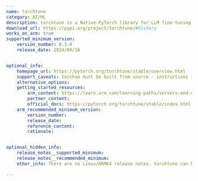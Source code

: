 ```yaml
---
name: torchtune
category: AI/ML 
description: torchtune is a Native-PyTorch library for LLM fine-tuning.
download_url: https://pypi.org/project/torchtune/#history
works_on_arm: true
supported_minimum_version: 
    version_number: 0.3.0
    release_date: 2024/09/18


optional_info:
    homepage_url: https://pytorch.org/torchtune/stable/overview.html
    support_caveats: torchao must be built from source - instructions in the referenced Arm content below.
    alternative_options: 
    getting_started_resources:
        arm_content: https://learn.arm.com/learning-paths/servers-and-cloud-computing/pytorch-llama/pytorch-llama#install-pytorch-and-optimized-libraries
        partner_content: 
        official_docs: https://pytorch.org/torchtune/stable/index.html
    arm_recommended_minimum_version:
        version_number:
        release_date:
        reference_content:
        rationale:


optional_hidden_info:
    release_notes__supported_minimum: 
    release_notes__recommended_minimum: 
    other_info: There are no Linux/ARM64 release notes. torchtune can be installed via pip. All pypi releases have none-any wheels for torchtune.

---
```

